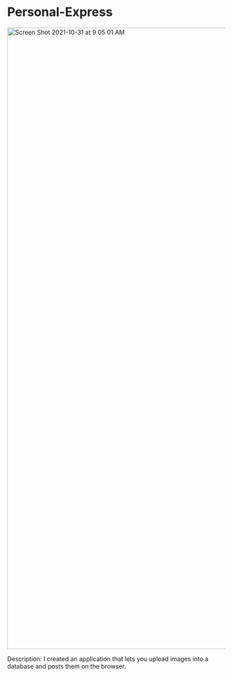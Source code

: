 # Personal-Express

<img width="1432" alt="Screen Shot 2021-10-31 at 9 05 01 AM" src="https://user-images.githubusercontent.com/88952205/139584859-44067597-f079-4224-94dc-de1eff5d14bb.png">


Description: I created an application that lets you upload images into a database and posts them on the browser.
